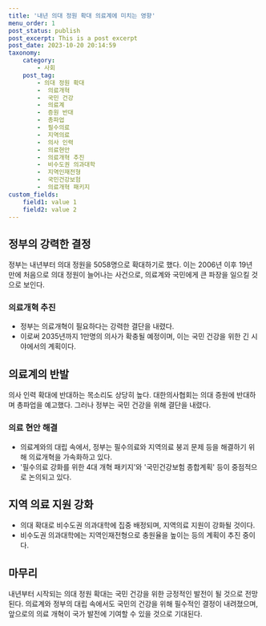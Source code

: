 ```yaml
---
title: '내년 의대 정원 확대 의료계에 미치는 영향'
menu_order: 1
post_status: publish
post_excerpt: This is a post excerpt
post_date: 2023-10-20 20:14:59
taxonomy:
    category:
        - 사회
    post_tag:
        - 의대 정원 확대
        -  의료개혁
        -  국민 건강
        -  의료계
        -  증원 반대
        -  총파업
        -  필수의료
        -  지역의료
        -  의사 인력
        -  의료현안
        -  의료개혁 추진
        -  비수도권 의과대학
        -  지역인재전형
        -  국민건강보험
        -  의료개혁 패키지
custom_fields:
    field1: value 1
    field2: value 2
---
```



## 정부의 강력한 결정
정부는 내년부터 의대 정원을 5058명으로 확대하기로 했다. 이는 2006년 이후 19년 만에 처음으로 의대 정원이 늘어나는 사건으로, 의료계와 국민에게 큰 파장을 일으킬 것으로 보인다.

### 의료개혁 추진
- 정부는 의료개혁이 필요하다는 강력한 결단을 내렸다.
- 이로써 2035년까지 1만명의 의사가 확충될 예정이며, 이는 국민 건강을 위한 긴 시야에서의 계획이다.

## 의료계의 반발
의사 인력 확대에 반대하는 목소리도 상당히 높다. 대한의사협회는 의대 증원에 반대하며 총파업을 예고했다. 그러나 정부는 국민 건강을 위해 결단을 내렸다.

### 의료 현안 해결
- 의료계와의 대립 속에서, 정부는 필수의료와 지역의료 붕괴 문제 등을 해결하기 위해 의료개혁을 가속화하고 있다.
- '필수의료 강화를 위한 4대 개혁 패키지'와 '국민건강보험 종합계획' 등이 중점적으로 논의되고 있다.

## 지역 의료 지원 강화
- 의대 확대로 비수도권 의과대학에 집중 배정되며, 지역의료 지원이 강화될 것이다.
- 비수도권 의과대학에는 지역인재전형으로 충원율을 높이는 등의 계획이 추진 중이다.

## 마무리
내년부터 시작되는 의대 정원 확대는 국민 건강을 위한 긍정적인 발전이 될 것으로 전망된다. 의료계와 정부의 대립 속에서도 국민의 건강을 위해 필수적인 결정이 내려졌으며, 앞으로의 의료 개혁이 국가 발전에 기여할 수 있을 것으로 기대된다.
